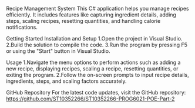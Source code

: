 Recipe Management System
This C# application helps you manage recipes efficiently. It includes features like capturing ingredient details, adding steps, scaling recipes, resetting quantities, and handling calorie notifications.

Getting Started
Installation and Setup
1.Open the project in Visual Studio.
2.Build the solution to compile the code.
3.Run the program by pressing F5 or using the "Start" button in Visual Studio.

Usage
1.Navigate the menu options to perform actions such as adding a new recipe, displaying recipes, scaling a recipe, resetting quantities, or exiting the program.
2.Follow the on-screen prompts to input recipe details, ingredients, steps, and scaling factors accurately.

GitHub Repository
For the latest code updates, visit the GitHub repository: https://github.com/ST10352266/ST10352266-PROG6021-POE-Part-2
